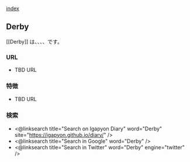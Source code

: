 [index](https://igapyon.github.io/diary/keyword/index.html)

## Derby

[[Derby]] は、、、、です。

### URL

* TBD URL

### 特徴

* TBD URL

### 検索

* <@linksearch title="Search on Igapyon Diary" word="Derby" site="https://igapyon.github.io/diary/" />
* <@linksearch title="Search in Google" word="Derby" />
* <@linksearch title="Search in Twitter" word="Derby" engine="twitter" />

